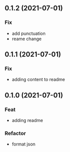 ## 0.1.2 (2021-07-01)

### Fix

- add punctuation
- reame change

## 0.1.1 (2021-07-01)

### Fix

- adding content to readme

## 0.1.0 (2021-07-01)

### Feat

- adding readme

### Refactor

- format json

